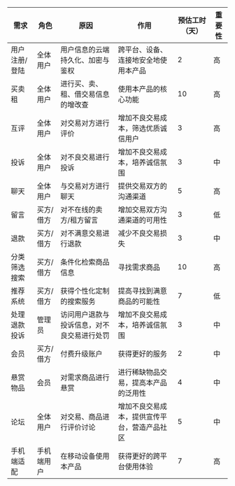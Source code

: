 需求|角色|原因|作用|预估工时（天）|重要性
---|---|---|---|---|---
用户注册/登陆|全体用户|用户信息的云端持久化、加密与鉴权|跨平台、设备、连接地安全地使用本产品|2|高
买卖租|全体用户|进行买、卖、租、借交易信息的增改查|使用本产品的核心功能|10|高
互评|全体用户|对交易对方进行评价|增加不良交易成本，筛选优质诚信用户|3|高
投诉|全体用户|对不良交易进行投诉|增加不良交易成本，培养诚信氛围|3|中
聊天|全体用户|与交易对方进行聊天|提供交易双方的沟通渠道|5|高
留言|买方/借方|对不在线的卖方/租方留言|增加交易双方沟通渠道的可用性|3|低
退款|买方/借方|对不满意交易进行退款|减少不良交易损失|3|中
分类筛选搜索|买方/借方|条件化检索商品信息|寻找需求商品|10|高
推荐系统|买方/借方|获得个性化定制的搜索服务|提高寻找到满意商品的可能性|7|低
处理退款投诉|管理员|访问用户退款与投诉信息，对不良交易进行处罚|增加不良交易成本，培养诚信氛围|3|中
会员|买方/借方|付费升级账户|获得更好的服务|2|中
悬赏物品|会员|对需求商品进行悬赏|进行稀缺物品交易，提高本产品的泛用性|4|中
论坛|全体用户|对交易、商品进行评价讨论|增加不良交易成本，提供宣传平台，营造产品社区|5|中
手机端适配|手机端用户|在移动设备使用本产品|获得更好的跨平台使用体验|7|高